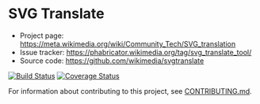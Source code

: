 SVG Translate
=============

* Project page: https://meta.wikimedia.org/wiki/Community_Tech/SVG_translation
* Issue tracker: https://phabricator.wikimedia.org/tag/svg_translate_tool/
* Source code: https://github.com/wikimedia/svgtranslate

[![Build Status](https://travis-ci.org/wikimedia/svgtranslate.svg)](https://travis-ci.org/wikimedia/svgtranslate)
[![Coverage Status](https://coveralls.io/repos/wikimedia/svgtranslate/badge.svg?branch=master)](https://coveralls.io/r/wikimedia/svgtranslate)

For information about contributing to this project, see [CONTRIBUTING.md](CONTRIBUTING.md).
